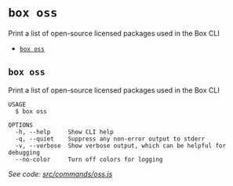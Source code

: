`box oss`
=========

Print a list of open-source licensed packages used in the Box CLI

* [`box oss`](#box-oss)

## `box oss`

Print a list of open-source licensed packages used in the Box CLI

```
USAGE
  $ box oss

OPTIONS
  -h, --help     Show CLI help
  -q, --quiet    Suppress any non-error output to stderr
  -v, --verbose  Show verbose output, which can be helpful for debugging
  --no-color     Turn off colors for logging
```

_See code: [src/commands/oss.js](https://github.com/box/boxcli/blob/v3.5.0/src/commands/oss.js)_
